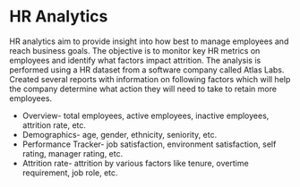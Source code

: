 # HR Analytics
HR analytics aim to provide insight into how best to manage employees and reach business goals. The objective is to monitor key HR metrics on employees and identify what factors impact attrition. The analysis is performed using a HR dataset from a software company called Atlas Labs. <br>
Created several reports with information on following factors which will help the company determine what action they will need to take to retain more employees.
- Overview- total employees, active employees, inactive employees, attrition rate, etc.
- Demographics- age, gender, ethnicity, seniority, etc.
- Performance Tracker- job satisfaction, environment satisfaction, self rating, manager rating, etc.
- Attrition rate- attrition by various factors like tenure, overtime requirement, job role, etc.
